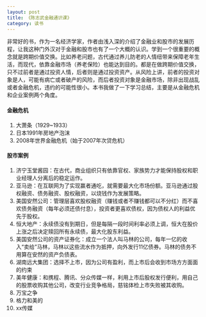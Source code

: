 ```yaml
---
layout: post
title: 《陈志武金融通识课》
category: 读书
---
```


非常好的书，作为一名经济学家，作者由浅入深的介绍了金融业和股市的发展历程，让我这种门外汉对于金融和股市也有了一个大概的认识。学到一个很重要的概念就是跨期价值交换。比如养老问题，古代通过养儿防老的人情纽带来保障老年生活，而现代，依靠金融市场（养老保险）也能达到目的。都是在做跨期价值交换，只不过前者是通过投资人情，后者则是通过投资资产。从风险上讲，前者的投资对象是人，可能有病亡或者破产的风险，而后者投资对象是金融市场，除非出现战乱或者金融危机，违约的可能性很小。本书我做了一下学习总结，主要是从金融危机和企业案例两个角度。

#### 金融危机
1. 大萧条（1929~1933）
1. 日本1991年房地产泡沫
1. 2008年世界金融危机（始于2007年次贷危机）

#### 股市案例
1. 济宁玉堂酱园：在古代，商业组织只有依靠官权、家族势力才能保持股权和职业经理人分离后的稳定运作。
1. 亚马逊：在互联网为了实现赢者通吃，就需要最大化市场份额。亚马逊通过股权融资、债务融资、股权融资，以烧钱作为发展策略。
1. 美国安然公司：管理层喜欢股权融资（赚钱或者不赚钱都可以不分红）而不喜欢债务融资（每年必须还债付息），投资者更喜欢债权，因为债权人的利益优先于股权。
1. 恒大地产：永续债没有到期日，但是每隔一段时间利率必须上调，恒大在股价上涨之后决定赎回所有永续债，最大化股东利益。
1. 美国安然公司的资产证券化：成立一个法人叫马林的公司，每年一亿的收入“卖给”马林，马林以这些流水作为抵押，向外发行11亿债券。马林的债务不用算在安然的资产负债表。
1. 湖南远大集团：选择不上市，因为公司有盈利，而上市后会收到市场方方面面的约束
1. 美年健康：和携程、腾讯、分众传媒一样，利用上市后股权发行便利，用自己的股票收购其他公司，改变行业竞争格局，慈铭体检上市失败被其收购。
1. 万宝之争
1. 格力和美的
1. xx传媒























